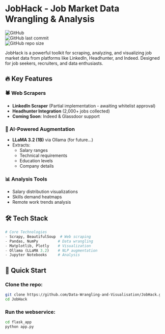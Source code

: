 # JobHack - Job Market Data Wrangling & Analysis

![GitHub](https://img.shields.io/github/license/Data-Wrangling-and-Visualisation/JobHack)  
![GitHub last commit](https://img.shields.io/github/last-commit/Data-Wrangling-and-Visualisation/JobHack)  
![GitHub repo size](https://img.shields.io/github/repo-size/Data-Wrangling-and-Visualisation/JobHack)

JobHack is a powerful toolkit for scraping, analyzing, and visualizing job market data from platforms like LinkedIn, Headhunter, and Indeed. Designed for job seekers, recruiters, and data enthusiasts.

## 🔥 Key Features

### 🕷️ Web Scrapers
- **LinkedIn Scraper** (Partial implementation - awaiting whitelist approval)
- **Headhunter Integration** (2,000+ jobs collected)
- **Coming Soon**: Indeed & Glassdoor support

### 🧠 AI-Powered Augmentation
- **LLaMA 3.2 (1B)** via Ollama (for future...)
- Extracts:
  - Salary ranges
  - Technical requirements
  - Education levels
  - Company details

### 📊 Analysis Tools
- Salary distribution visualizations
- Skills demand heatmaps
- Remote work trends analysis

## 🛠️ Tech Stack

```python
# Core Technologies
- Scrapy, BeautifulSoup  # Web scraping
- Pandas, NumPy         # Data wrangling
- Matplotlib, Plotly    # Visualization
- Ollama (LLaMA 3.2)    # NLP augmentation
- Jupyter Notebooks     # Analysis
```
## 🚀 Quick Start

### Clone the repo:

```bash
git clone https://github.com/Data-Wrangling-and-Visualisation/JobHack.git
cd JobHack
```
### Run the webservice:

```bash
cd flask_app
python app.py

